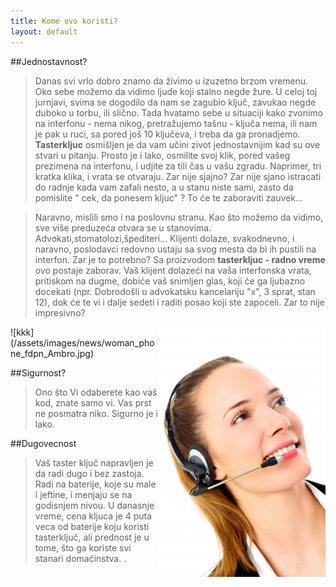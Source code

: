 ```yaml
---
title: Kome ovo koristi?
layout: default
---
```


##Jednostavnost?

> Danas svi vrlo dobro znamo da živimo u izuzetno brzom vremenu. 
Oko sebe možemo da vidimo ljude koji stalno negde žure. U celoj toj jurnjavi, svima se dogodilo da nam se zagubio ključ,
zavukao negde duboko u torbu, ili slično. Tada hvatamo sebe u situaciji kako zvonimo na interfonu - 
nema nikog, pretražujemo tašnu - ključa nema, ili nam je pak u ruci, sa pored još 10 ključeva, 
i treba da ga pronadjemo. **Tasterkljuc** osmišljen je da vam učini zivot jednostavnijim kad su 
ove stvari u pitanju. Prosto je i lako, osmilite svoj klik, pored vašeg prezimena na interfonu, 
i udjite za tili čas u vašu zgradu. Naprimer, tri kratka klika, i vrata se otvaraju. Zar nije sjajno? Zar nije sjano 
istracati do radnje kada vam zafali nesto, a u stanu niste sami, zasto da pomislite " cek, da ponesem kljuc" ? To će te
zaboraviti zauvek...

> Naravno, mislili smo i na poslovnu stranu. Kao što možemo da vidimo, sve više preduzeća otvara se u stanovima. Advokati,stomatolozi,špediteri...
Klijenti dolaze, svakodnevno, i naravno, poslodavci redovno ustaju sa svog mesta da bi ih pustili na interfon. Zar je to potrebno?
Sa proizvodom **tasterkljuc - radno vreme** ovo postaje zaborav. Vaš klijent dolazeći na vaša interfonska vrata, pritiskom na 
dugme, dobiće vaš snimljen glas, koji će ga ljubazno docekati (npr. Dobrodošli u advokatsku kancelariju "x", 3 sprat, stan 12), dok 
će te vi i dalje sedeti i raditi posao koji ste zapoceli. Zar to nije impresivno?



<div style="float: right"><img src="/assets/images/news/woman_phone_fdpn_Ambro.jpg" /></div>
![kkk](/assets/images/news/woman_phone_fdpn_Ambro.jpg)

##Sigurnost?

> Ono što Vi odaberete kao vaš kod, znate samo vi. Vas prst ne posmatra niko. Sigurno je i lako. 

##Dugovecnost

> Vaš taster ključ napravljen je da radi dugo i bez zastoja. Radi na baterije, koje su male i jeftine, i menjaju se na godisnjem nivou.
U danasnje vreme, cena kljuca je 4 puta veca od baterije koju koristi tasterključ, ali prednost je u tome, što ga koriste svi stanari 
domaćinstva. .








